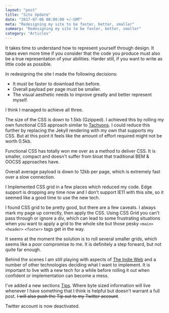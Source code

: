 ```yaml
---
layout: "post"
title: "Site Update"
date: "2017-07-06 08:00:00 +/-GMT"
meta: "Redesigning my site to be faster, better, smaller"
summary: "Redesigning my site to be faster, better, smaller"
category: "Articles"
---
```


It takes time to understand how to represent yourself through design. It takes even more time if you consider that the code you produce must also be a true representation of your abilities. Harder still, if  you want to write as little code as possible.

In redesigning the site I made the following decisions:

- It must be faster to download than before.
- Overall payload per page must be smaller.
- The visual aesthetic needs to improve greatly and better represent myself.

I think I managed to achieve all three.

The size of the CSS is down to 1.5kb (Gzipped). I achieved this by rolling my own functional CSS approach similar to [Tachyons](http://tachyons.io). I could reduce this further by replacing the Jekyll rendering with my own that supports my CSS. But at this point it feels like the amount of effort required might not be worth 0.5kb.

Functional CSS has totally won me over as a method to deliver CSS. It is smaller, compact and doesn't suffer from bloat that traditional BEM &amp; OOCSS approaches have.

Overall average payload is down to 12kb per page, which is extremely fast over a slow connection.

I Implemented CSS grid in a few places which reduced my code. Edge support is dropping any time now and I don't support IE11 with this site, so it seemed like a good time to use the new tech.

I found CSS grid to be pretty good, but there are a few caveats. I always mark my page up correctly, then apply the CSS. Using CSS Grid you can't pass through or ignore a div, which can lead to some frustrating situations when you want to apply a grid to the whole site but those pesky ```<main> ``` ```<header>``` ```<footer>``` tags get in the way.

It seems at the moment the solution is to roll several smaller grids, which seems like a poor compromise to me. It  is definitely a step forward, but not quite far enough.

Behind the scenes I am still playing with aspects of [The Indie Web](https://indieweb.org/) and a number of other technologies deciding what I want to implement. It is important to live with a new tech for a while before rolling it out when confident or implementation can become a mess.

I've added a new sections [Tips]({{site.url}}/categories/tips). Where byte sized information will live whenever I have something that I think is helpful but doesn't warrant a full post. ~~I will also push the Tip out to my Twitter account~~.

Twitter account is now deactivated.
